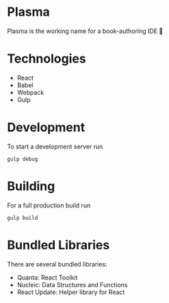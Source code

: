 # Plasma

Plasma is the working name for a book-authoring IDE :whale:

# Technologies

- React
- Babel
- Webpack
- Gulp

# Development

To start a development server run

```
gulp debug
```

# Building

For a full production build run


```
gulp build
```

# Bundled Libraries

There are several bundled libraries:
- Quanta: React Toolkit
- Nucleic: Data Structures and Functions
- React Update: Helper library for React
